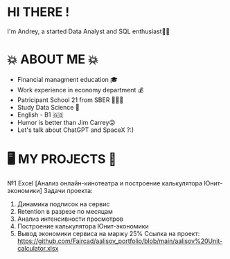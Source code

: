 # HI THERE !
I'm Andrey, a started Data Analyst and SQL enthusiast👋🏽

# 💥 ABOUT ME 💥
- Financial managment education 🎓
- Work experience in economy department 💰
- Patricipant School 21 from SBER 👨🏻‍💻
- Study Data Science 🤖
- English - B1 🇬🇧
- Humor is better than Jim Carrey😝
- Let's talk about ChatGPT and SpaceX ?:)

# 🖥️ MY PROJECTS 🔧

№1 Excel [Анализ онлайн-кинотеатра и построение калькулятора Юнит-экономики]
Задачи проекта:
1. Динамика подписок на сервис
2. Retention в разрезе по месяцам
3. Анализ интенсивности просмотров
4. Построение калькулятора Юнит-экономики
5. Вывод экономики сервиса на маржу 25%
Ссылка на проект: https://github.com/Faircad/aalisov_portfolio/blob/main/aalisov%20Unit-calculator.xlsx
